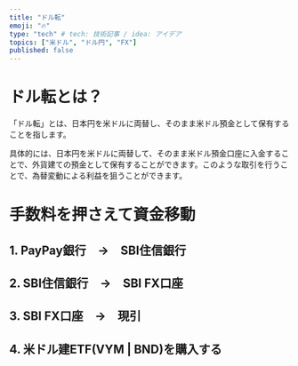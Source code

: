 ```yaml
---
title: "ドル転"
emoji: "🔥"
type: "tech" # tech: 技術記事 / idea: アイデア
topics: ["米ドル", "ドル円", "FX"]
published: false
---
```


# ドル転とは？
「ドル転」とは、日本円を米ドルに両替し、そのまま米ドル預金として保有することを指します。

具体的には、日本円を米ドルに両替して、そのまま米ドル預金口座に入金することで、外貨建ての預金として保有することができます。このような取引を行うことで、為替変動による利益を狙うことができます。

# 手数料を押さえて資金移動
## 1. PayPay銀行　→　SBI住信銀行
## 2. SBI住信銀行　→　SBI FX口座
## 3. SBI FX口座　→　現引
## 4. 米ドル建ETF(VYM | BND)を購入する
